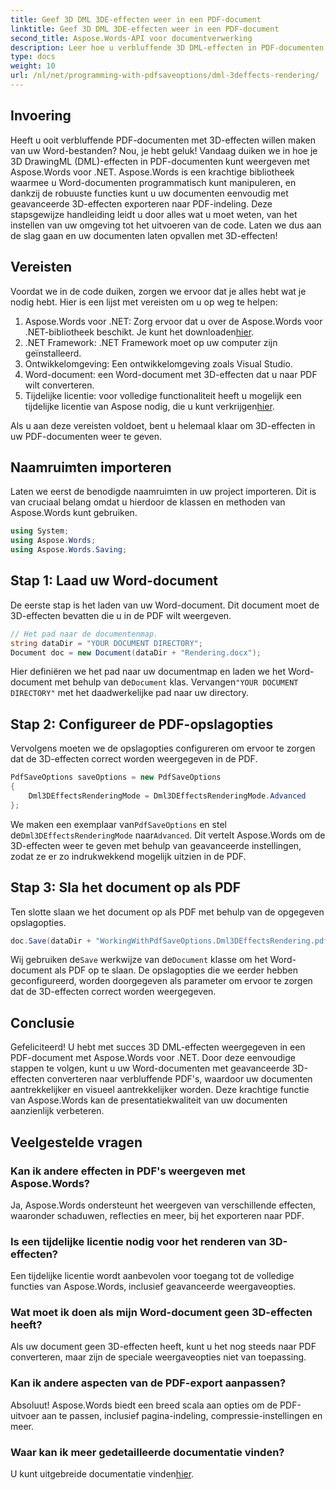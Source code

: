 ```yaml
---
title: Geef 3D DML 3DE-effecten weer in een PDF-document
linktitle: Geef 3D DML 3DE-effecten weer in een PDF-document
second_title: Aspose.Words-API voor documentverwerking
description: Leer hoe u verbluffende 3D DML-effecten in PDF-documenten kunt weergeven met Aspose.Words voor .NET met deze uitgebreide stapsgewijze handleiding.
type: docs
weight: 10
url: /nl/net/programming-with-pdfsaveoptions/dml-3deffects-rendering/
---
```

## Invoering

Heeft u ooit verbluffende PDF-documenten met 3D-effecten willen maken van uw Word-bestanden? Nou, je hebt geluk! Vandaag duiken we in hoe je 3D DrawingML (DML)-effecten in PDF-documenten kunt weergeven met Aspose.Words voor .NET. Aspose.Words is een krachtige bibliotheek waarmee u Word-documenten programmatisch kunt manipuleren, en dankzij de robuuste functies kunt u uw documenten eenvoudig met geavanceerde 3D-effecten exporteren naar PDF-indeling. Deze stapsgewijze handleiding leidt u door alles wat u moet weten, van het instellen van uw omgeving tot het uitvoeren van de code. Laten we dus aan de slag gaan en uw documenten laten opvallen met 3D-effecten!

## Vereisten

Voordat we in de code duiken, zorgen we ervoor dat je alles hebt wat je nodig hebt. Hier is een lijst met vereisten om u op weg te helpen:

1.  Aspose.Words voor .NET: Zorg ervoor dat u over de Aspose.Words voor .NET-bibliotheek beschikt. Je kunt het downloaden[hier](https://releases.aspose.com/words/net/).
2. .NET Framework: .NET Framework moet op uw computer zijn geïnstalleerd.
3. Ontwikkelomgeving: Een ontwikkelomgeving zoals Visual Studio.
4. Word-document: een Word-document met 3D-effecten dat u naar PDF wilt converteren.
5.  Tijdelijke licentie: voor volledige functionaliteit heeft u mogelijk een tijdelijke licentie van Aspose nodig, die u kunt verkrijgen[hier](https://purchase.aspose.com/temporary-license/).

Als u aan deze vereisten voldoet, bent u helemaal klaar om 3D-effecten in uw PDF-documenten weer te geven.

## Naamruimten importeren

Laten we eerst de benodigde naamruimten in uw project importeren. Dit is van cruciaal belang omdat u hierdoor de klassen en methoden van Aspose.Words kunt gebruiken.

```csharp
using System;
using Aspose.Words;
using Aspose.Words.Saving;
```

## Stap 1: Laad uw Word-document

De eerste stap is het laden van uw Word-document. Dit document moet de 3D-effecten bevatten die u in de PDF wilt weergeven.

```csharp
// Het pad naar de documentenmap.
string dataDir = "YOUR DOCUMENT DIRECTORY";
Document doc = new Document(dataDir + "Rendering.docx");
```

 Hier definiëren we het pad naar uw documentmap en laden we het Word-document met behulp van de`Document` klas. Vervangen`"YOUR DOCUMENT DIRECTORY"` met het daadwerkelijke pad naar uw directory.

## Stap 2: Configureer de PDF-opslagopties

Vervolgens moeten we de opslagopties configureren om ervoor te zorgen dat de 3D-effecten correct worden weergegeven in de PDF.

```csharp
PdfSaveOptions saveOptions = new PdfSaveOptions
{
    Dml3DEffectsRenderingMode = Dml3DEffectsRenderingMode.Advanced
};
```

 We maken een exemplaar van`PdfSaveOptions` en stel de`Dml3DEffectsRenderingMode` naar`Advanced`. Dit vertelt Aspose.Words om de 3D-effecten weer te geven met behulp van geavanceerde instellingen, zodat ze er zo indrukwekkend mogelijk uitzien in de PDF.

## Stap 3: Sla het document op als PDF

Ten slotte slaan we het document op als PDF met behulp van de opgegeven opslagopties.

```csharp
doc.Save(dataDir + "WorkingWithPdfSaveOptions.Dml3DEffectsRendering.pdf", saveOptions);
```

 Wij gebruiken de`Save` werkwijze van de`Document` klasse om het Word-document als PDF op te slaan. De opslagopties die we eerder hebben geconfigureerd, worden doorgegeven als parameter om ervoor te zorgen dat de 3D-effecten correct worden weergegeven.

## Conclusie

Gefeliciteerd! U hebt met succes 3D DML-effecten weergegeven in een PDF-document met Aspose.Words voor .NET. Door deze eenvoudige stappen te volgen, kunt u uw Word-documenten met geavanceerde 3D-effecten converteren naar verbluffende PDF's, waardoor uw documenten aantrekkelijker en visueel aantrekkelijker worden. Deze krachtige functie van Aspose.Words kan de presentatiekwaliteit van uw documenten aanzienlijk verbeteren.

## Veelgestelde vragen

### Kan ik andere effecten in PDF's weergeven met Aspose.Words?

Ja, Aspose.Words ondersteunt het weergeven van verschillende effecten, waaronder schaduwen, reflecties en meer, bij het exporteren naar PDF.

### Is een tijdelijke licentie nodig voor het renderen van 3D-effecten?

Een tijdelijke licentie wordt aanbevolen voor toegang tot de volledige functies van Aspose.Words, inclusief geavanceerde weergaveopties.

### Wat moet ik doen als mijn Word-document geen 3D-effecten heeft?

Als uw document geen 3D-effecten heeft, kunt u het nog steeds naar PDF converteren, maar zijn de speciale weergaveopties niet van toepassing.

### Kan ik andere aspecten van de PDF-export aanpassen?

Absoluut! Aspose.Words biedt een breed scala aan opties om de PDF-uitvoer aan te passen, inclusief pagina-indeling, compressie-instellingen en meer.

### Waar kan ik meer gedetailleerde documentatie vinden?

 U kunt uitgebreide documentatie vinden[hier](https://reference.aspose.com/words/net/).